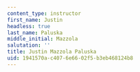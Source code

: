 ```yaml
---
content_type: instructor
first_name: Justin
headless: true
last_name: Paluska
middle_initial: Mazzola
salutation: ''
title: Justin Mazzola Paluska
uid: 1941570a-c407-6e66-02f5-b3eb468124b8
---
```

